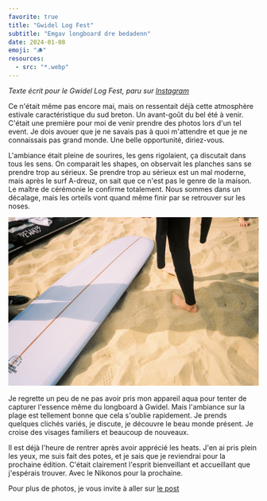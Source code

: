 ```yaml
---
favorite: true
title: "Gwidel Log Fest"
subtitle: "Emgav longboard dre bedadenn"
date: 2024-01-08
emoji: "🪵"
resources:
  - src: "*.webp"
---
```


*Texte écrit pour le Gwidel Log Fest, paru sur [Instagram](https://www.instagram.com/p/C2c8BhqL84h/)*

Ce n'était même pas encore mai, mais on ressentait déjà cette atmosphère estivale caractéristique du sud breton. Un avant-goût du bel été à venir. C'était une première pour moi de venir prendre des photos lors d'un tel event. Je dois avouer que je ne savais pas à quoi m'attendre et que je ne connaissais pas grand monde. Une belle opportunité, diriez-vous.

L'ambiance était pleine de sourires, les gens rigolaient, ça discutait dans tous les sens. On comparait les shapes, on observait les planches sans se prendre trop au sérieux. Se prendre trop au sérieux est un mal moderne, mais après le surf A-dreuz, on sait que ce n'est pas le genre de la maison. Le maître de cérémonie le confirme totalement. Nous sommes dans un décalage, mais les orteils vont quand même finir par se retrouver sur les noses.

![](22x25-0429-13.webp)

Je regrette un peu de ne pas avoir pris mon appareil aqua pour tenter de capturer l'essence même du longboard à Gwidel. Mais l'ambiance sur la plage est tellement bonne que cela s'oublie rapidement. Je prends quelques clichés variés, je discute, je découvre le beau monde présent. Je croise des visages familiers et beaucoup de nouveaux.

Il est déjà l'heure de rentrer après avoir apprécié les heats. J'en ai pris plein les yeux, me suis fait des potes, et je sais que je reviendrai pour la prochaine édition. C'était clairement l'esprit bienveillant et accueillant que j'espérais trouver. Avec le Nikonos pour la prochaine.

Pour plus de photos, je vous invite à aller sur [le post](https://www.instagram.com/p/C2c8BhqL84h/?img_index=1)
